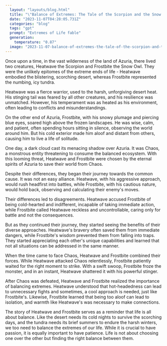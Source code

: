 ```yaml
---
  layout: "layouts/blog.html"
  title: "\"Balance of Extremes: The Tale of the Scorpion and the Snow Owl\""
  date: "2023-11-07T04:28:05.731Z"
  categories: "blog"
  tags: "gpt"
  prompt: "Extremes of Life fable"
  generation: 
    temperature: "0.87"
  image: "2023-11-07-balance-of-extremes-the-tale-of-the-scorpion-and-the-snow-owl.webp"
---
```

Once upon a time, in the vast wilderness of the land of Azuria, there lived two creatures, Heatwave the Scorpion and Frostbite the Snow Owl. They were the unlikely epitomes of the extreme ends of life - Heatwave embodied the blistering, scorching desert, whereas Frostbite represented the numbing, icy tundra.

Heatwave was a fierce warrior, used to the harsh, unforgiving desert heat. His stinging tail was feared by all other creatures, and his resilience was unmatched. However, his temperament was as heated as his environment, often leading to conflicts and misunderstandings.

On the other end of Azuria, Frostbite, with his snowy plumage and piercing blue eyes, soared high above the frozen landscapes. He was wise, calm, and patient, often spending hours sitting in silence, observing the world around him. But his cold exterior made him aloof and distant from others, causing him to live a life of solitude.

One day, a dark cloud cast its menacing shadow over Azuria. It was Chaos, a monstrous entity threatening to consume the balanced ecosystem. With this looming threat, Heatwave and Frostbite were chosen by the eternal spirits of Azuria to save their world from Chaos.

Despite their differences, they began their journey towards the common cause. It was not an easy alliance. Heatwave, with his aggressive approach, would rush headfirst into battles, while Frostbite, with his cautious nature, would hold back, observing and calculating their enemy's moves.

Their differences led to disagreements. Heatwave accused Frostbite of being cold-hearted and indifferent, incapable of taking immediate action, while Frostbite called Heatwave reckless and uncontrollable, caring only for battle and not the consequences.

But as they continued their journey, they started seeing the benefits of their diverse approaches. Heatwave's bravery often saved them from immediate dangers, while Frostbite's wisdom prevented them from falling into traps. They started appreciating each other's unique capabilities and learned that not all situations can be addressed in the same manner.

When the time came to face Chaos, Heatwave and Frostbite combined their forces. While Heatwave attacked Chaos relentlessly, Frostbite patiently waited for the right moment to strike. With a swift swoop, Frostbite froze the monster, and in an instant, Heatwave shattered it with his powerful stinger.

After Chaos was defeated, Heatwave and Frostbite realized the importance of balancing extremes. Heatwave understood that hot-headedness can lead to unnecessary fights and sometimes, a cool approach is needed, just like Frostbite's. Likewise, Frostbite learned that being too aloof can lead to isolation, and warmth like Heatwave's was necessary to make connections.

The story of Heatwave and Frostbite serves as a reminder that life is all about balance. Like the desert needs its cold nights to survive the scorching days, and the tundra needs its brief summers to endure the harsh winters, we too need to balance the extremes of our life. While it is crucial to have passion, it is equally important to have patience. Life is not about choosing one over the other but finding the right balance between them.
